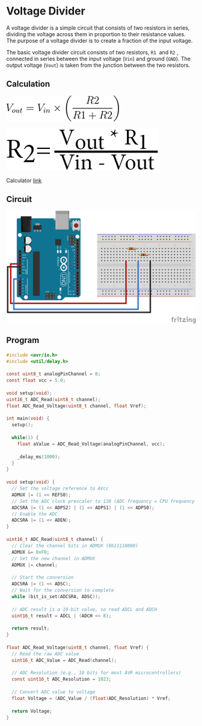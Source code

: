 # Voltage Divider
A voltage divider is a simple circuit that consists of two resistors in series, dividing the voltage across them in proportion to their resistance values. The purpose of a voltage divider is to create a fraction of the input voltage.

The basic voltage divider circuit consists of two resistors, `R1` ​ and `R2` ​, connected in series between the input voltage (`Vin`) and ground (`GND`). The output voltage (`Vout`) is taken from the junction between the two resistors.

## Calculation

![Voltage divider equation](./assets/voltage-divider-equation.png)

![Voltage divider equation resistor](./assets/r2-voltage-divider.webp)

Calculator [link](https://ohmslawcalculator.com/voltage-divider-calculator)

## Circuit
![Voltage divider circuit](./assets/voltage-divider-circuit.svg)

## Program

```c
#include <avr/io.h>
#include <util/delay.h>

const uint8_t analogPinChannel = 0;
const float vcc = 5.0;

void setup(void);
uint16_t ADC_Read(uint8_t channel);
float ADC_Read_Voltage(uint8_t channel, float Vref);

int main(void) {
  setup();

  while(1) {
    float aValue = ADC_Read_Voltage(analogPinChannel, vcc);

    _delay_ms(1000);
  }
}

void setup(void) {
  // Set the voltage reference to AVcc
  ADMUX |= (1 << REFS0);
  // Set the ADC clock prescaler to 128 (ADC frequency = CPU frequency / 128)
  ADCSRA |= (1 << ADPS2) | (1 << ADPS1) | (1 << ADPS0);
  // Enable the ADC
  ADCSRA |= (1 << ADEN);
}

uint16_t ADC_Read(uint8_t channel) {
  // Clear the channel bits in ADMUX (0b11110000)
  ADMUX &= 0xF0; 
  // Set the new channel in ADMUX
  ADMUX |= channel;

  // Start the conversion
  ADCSRA |= (1 << ADSC);
  // Wait for the conversion to complete
  while (bit_is_set(ADCSRA, ADSC));

  // ADC result is a 10-bit value, so read ADCL and ADCH
  uint16_t result = ADCL | (ADCH << 8);

  return result;
}

float ADC_Read_Voltage(uint8_t channel, float Vref) {
  // Read the raw ADC value
  uint16_t ADC_Value = ADC_Read(channel);

  // ADC Resolution (e.g., 10 bits for most AVR microcontrollers)
  const uint16_t ADC_Resolution = 1023;

  // Convert ADC value to voltage
  float Voltage = (ADC_Value / (float)ADC_Resolution) * Vref;

  return Voltage;
}
```